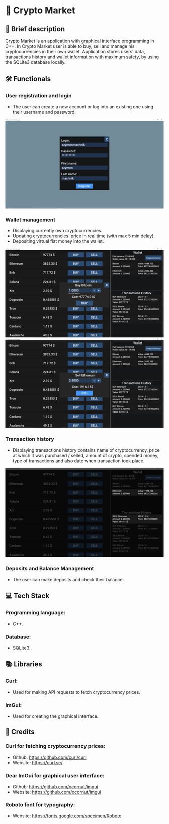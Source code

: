 # 🚀 Crypto Market
## 📃 Brief description
Crypto Market is an application with graphical interface programming in C++. In Crypto Market user is able to buy, sell and manage his cryptocurrencies in their own wallet. Application stores users’ data, transactions history and wallet information with maximum safety, by using the SQLite3 database locally.

## 🛠️ Functionals
### User registration and login
  - The user can create a new account or log into an existing one using their username and password.
    
  ![Proces rejestrowania](READMEImg/register.png)
### Wallet management
  - Displaying currently own cryptocurrencies.
  - Updating cryptocurrencies’ price in real time (with max 5 min delay).
  - Depositing virtual fiat money into the wallet.
    
  ![Zakup kryptowalut](READMEImg/buy.png)
  ![Sprzedaż kryptowalut](READMEImg/sell.png)
### Transaction history
  - Displaying transactions history contains name of cryptocurrency, price at which it was purchased / selled, amount of crypto, spended money, type of transactions and also date when transaction took place.
    
  ![Lista transakcji](READMEImg/afterSell.png)
### Deposits and Balance Management
  - The user can make deposits and check their balance.

## 💻 Tech Stack
### Programming language:
  - C++.
### Database:
  - SQLite3.
## 📚 Libraries
### Curl:
  - Used for making API requests to fetch cryptocurrency prices.
### ImGui:
  - Used for creating the graphical interface.
## 📜 Credits
### Curl for fetching cryptocurrency prices:
  - Github: https://github.com/curl/curl
  - Website: https://curl.se/

### Dear ImGui for graphical user interface:
  - Github: https://github.com/ocornut/imgui
  - Website: https://github.com/ocornut/imgui

### Roboto font for typography:
  - Website: https://fonts.google.com/specimen/Roboto
